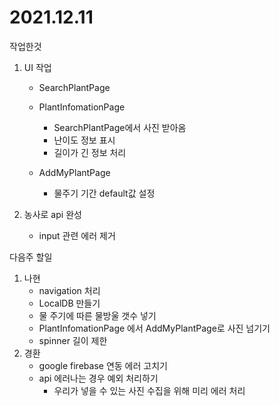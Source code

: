 # 2021.12.11

작업한것

1. UI 작업

    - SearchPlantPage
    - PlantInfomationPage

        - SearchPlantPage에서 사진 받아옴
        - 난이도 정보 표시
        - 길이가 긴 정보 처리

    - AddMyPlantPage
        - 물주기 기간 default값 설정

2. 농사로 api 완성
    - input 관련 에러 제거

다음주 할일

1. 나현
    - navigation 처리
    - LocalDB 만들기
    - 물 주기에 따른 물방울 갯수 넣기
    - PlantInfomationPage 에서 AddMyPlantPage로 사진 넘기기
    - spinner 길이 제한
2. 경환
    - google firebase 연동 에러 고치기
    - api 에러나는 경우 예외 처리하기
        - 우리가 넣을 수 있는 사진 수집을 위해 미리 에러 처리
